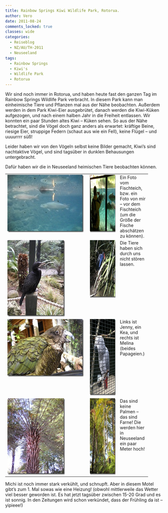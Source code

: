 ```yaml
---
title: Rainbow Springs Kiwi Wildlife Park, Rotorua.
author: Vero
date: 2011-08-24
comments_locked: true
classes: wide
categories:
  - Reiseblog
  - NZ/AU/TH-2011
  - Neuseeland
tags:
  - Rainbow Springs
  - Kiwi's
  - Wildlife Park
  - Rotorua
---
```


<p>Wir sind noch immer in Rotorua, und haben heute fast den ganzen Tag im Rainbow Springs Wildlife Park verbracht. In diesem Park kann man einheimische Tiere und Pflanzen mal aus der Nähe beobachten. Außerdem werden in dem Park Kiwi-Eier ausgebrütet, danach werden die Kiwi-Küken aufgezogen, und nach einem halben Jahr in die Freiheit entlassen. Wir konnten ein paar Stunden altes Kiwi – Küken sehen. So aus der Nähe betrachtet, sind die Vögel doch ganz anders als erwartet: kräftige Beine, riesige Eier, struppige Federn (schaut aus wie ein Fell), keine Flügel – und uuuurrrr süß!</p>  <p>Leider haben wir von den Vögeln selbst keine Bilder gemacht, Kiwi’s sind nachtaktive Vögel, und sind tagsüber in dunklen Behausungen untergebracht.</p>  <p>Dafür haben wir die in Neuseeland heimischen Tiere beobachten können.</p>  <table border="0" cellspacing="0" cellpadding="2" width="362"><tbody>     <tr>       <td valign="top" width="250"><a href="/assets/images/2011/08/DSCN1075.jpg"><img src="/assets/images/2011/08/DSCN1075_thumb.jpg" width="244" height="184" alt="DSCN1075" border="0" /></a></td>        <td valign="top" width="82"><a href="/assets/images/2011/08/IMG_0875.jpg"><img src="/assets/images/2011/08/IMG_0875_thumb.jpg" width="244" height="184" alt="IMG_0875" border="0" /></a></td>        <td valign="top" width="28">Ein Foto vom Fischteich, bzw. ein Foto von mir – vor dem Fischteich (um die Größe der Fische abschätzen zu können).</td>     </tr>      <tr>       <td valign="top" width="250"><a href="/assets/images/2011/08/DSCN1086.jpg"><img src="/assets/images/2011/08/DSCN1086_thumb.jpg" width="184" height="244" alt="DSCN1086" border="0" /></a></td>        <td valign="top" width="82"><a href="/assets/images/2011/08/IMG_0890.jpg"><img src="/assets/images/2011/08/IMG_0890_thumb.jpg" width="244" height="184" alt="IMG_0890" border="0" /></a></td>        <td valign="top" width="28">Die Tiere haben sich durch uns nicht stören lassen.</td>     </tr>      <tr>       <td valign="top" width="250"><a href="/assets/images/2011/08/DSCN1090.jpg"><img src="/assets/images/2011/08/DSCN1090_thumb.jpg" width="244" height="184" alt="DSCN1090" border="0" /></a></td>        <td valign="top" width="82"><a href="/assets/images/2011/08/IMG_0871.jpg"><img src="/assets/images/2011/08/IMG_0871_thumb.jpg" width="184" height="244" alt="IMG_0871" border="0" /></a></td>        <td valign="top" width="40">Links ist Jenny, ein Kea, und rechts ist Melina&#160; (beides Papageien.)&#160; </td>     </tr>      <tr>       <td valign="top" width="250"><a href="/assets/images/2011/08/DSCN1094.jpg"><img src="/assets/images/2011/08/DSCN1094_thumb.jpg" width="184" height="244" alt="DSCN1094" border="0" /></a></td>        <td valign="top" width="82"><a href="/assets/images/2011/08/DSCN1096.jpg"><img src="/assets/images/2011/08/DSCN1096_thumb.jpg" width="184" height="244" alt="DSCN1096" border="0" /></a></td>        <td valign="top" width="40">Das sind keine Palmen – das sind Farne! Die werden hier in Neuseeland ein paar Meter hoch!</td>     </tr>   </tbody></table>  <p>Michi ist noch immer stark verkühlt, und schnupft. Aber in diesem Motel gibt’s zum 1. Mal sowas wie eine Heizung! (obwohl mittlerweile das Wetter viel besser geworden ist. Es hat jetzt tagsüber zwischen 15-20 Grad und es ist sonnig. In den Zeitungen wird schon verkündet, dass der Frühling da ist – yipieee!)</p>
